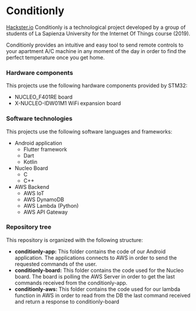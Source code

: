 # Conditionly
[Hackster.io](https://www.hackster.io/danieledavoli/conditionly-b070f7#toc-step-3---aws-backend-7)
Conditionly is a technological project developed by a group of students of La Sapienza University for the Internet Of Things course (2019).

Conditionly provides an intuitive and easy tool to send remote controls to your apartment A/C machine in any moment of the day in order to find the perfect temperature once you get home.

### Hardware components
This projects use the following hardware components provided by STM32:
* NUCLEO_F401RE board
* X-NUCLEO-IDW01M1 WiFi expansion board

### Software technologies
This projects use the following software languages and frameworks:
* Android application
	* Flutter framework
	* Dart
	* Kotlin 
* Nucleo Board
	* C
	* C++
* AWS Backend
	* AWS IoT
	* AWS DynamoDB
	* AWS Lambda (Python)
	* AWS API Gateway

### Repository tree
This repository is organized with the following structure:
* **conditionly-app:** This folder contains the code of our Android application. The applications connects to AWS in order to send the requested commands of the user. 
* **conditionly-board:** This folder contains the code used for the Nucleo board. The board is polling the AWS Server in order to get the last commands received from the conditionly-app. 
* **conditionly-aws:** This folder contains the code used for our lambda function in AWS in order to read from the DB the last command received and return a response to conditionly-board




